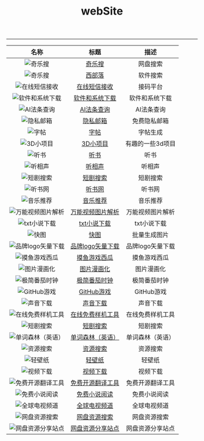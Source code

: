 ﻿---
title: "webSite"
slug: "website"
---

***

| 名称 | 标题 | 描述 |
| :---: | :---: | :---: |
|![奇乐搜](https://www.qileso.com/favicon.ico) | [奇乐搜](https://www.qileso.com/) | 网盘搜索 |
|![奇乐搜](https://www.xibuluo.com/favicon.ico)| [西部落](https://www.xibuluo.com/) | 软件搜索 |
|![在线短信接收](https://www.shejiinn.com/favicon.ico) |[在线短信接收](https://www.shejiinn.com)| 接码平台 |
|![软件和系统下载](http://www.zhuangji.net/favicon.ico) |[软件和系统下载](http://www.zhuangji.net/)| 软件和系统下载 |
|![AI法条查询](https://meta.law/favicon.ico) |[AI法条查询](https://meta.law/)| AI法条查询 |
|![隐私邮箱](https://cock.li/favicon.ico) |[隐私邮箱](https://cock.li/)| 免费隐私邮箱  |
|![字帖](https://paper.z2h.cn/favicon.ico) |[字帖](https://paper.z2h.cn/)| 字帖生成   |
|![3D小项目](https://3d-app.yunser.com/favicon.ico) |[3D小项目](https://3d-app.yunser.com/)| 有趣的一些3d项目 |
|![听书](https://www.tingsm.com/favicon.ico) |[听书](https://www.tingsm.com/)| 听书 |
|![听相声](https://www.xsmp3.com/favicon.ico) |[听相声](https://www.xsmp3.com/)| 听相声 |
|![短剧搜索](http://duanjuku.top/favicon.ico) |[短剧搜索](http://duanjuku.top/)| 短剧搜索  |
|![听书网](http://www.230ts.org/favicon.ico) |[听书网](http://www.230ts.org/)| 听书网  |
|![音乐推荐](http://ciyuans.com/favicon.ico) |[音乐推荐](http://ciyuans.com/)| 音乐推荐 |
|![万能视频图片解析](https://snapany.com/favicon.ico) |[万能视频图片解析](https://snapany.com/zh)| 万能视频图片解析   |
|![txt小说下载](https://www.84sk.com/favicon.ico) |[txt小说下载](https://www.84sk.com/)| txt小说下载   |
|![快图](https://www.kuaitu.cc/favicon.ico) |[快图](https://www.kuaitu.cc/)| 批量生成图片  |
|![品牌logo矢量下载](https://www.logo.wine/favicon.ico) |[品牌logo矢量下载](https://www.logo.wine/)| 品牌logo矢量下载    |
|![摸鱼游戏西瓜](https://suika-game.io/favicon.ico) |[摸鱼游戏西瓜](https://suika-game.io/)| 摸鱼游戏西瓜 |
|![图片漫画化](https://www.animefilter.online/favicon.ico) |[图片漫画化](https://www.animefilter.online/)| 图片漫画化 |
|![极简番茄时钟](https://t.kuaitu.cc/favicon.ico) |[极简番茄时钟](https://t.kuaitu.cc/)| 极简番茄时钟 |
|![GitHub游戏](https://www.gityx.com/favicon.ico) |[GitHub游戏](https://www.gityx.com/)| GitHub游戏  |
|![声音下载](https://www.findsounds.com/favicon.ico) |[声音下载](https://www.findsounds.com/mtypesChinese.html)| 声音下载  |
|![在线免费样机工具](http://magicmockups.com/favicon.ico) |[在线免费样机工具](http://magicmockups.com/)| 在线免费样机工具  |
|![短剧搜索](https://www.kdocs.cn/favicon.ico) |[短剧搜索](https://www.kdocs.cn/l/cp1MFwlimAAm)| 短剧搜索  |
|![单词森林（英语）](https://wordforest.cn/favicon.ico) |[单词森林（英语）](https://wordforest.cn/)| 单词森林（英语）  |
|![资源搜索](https://files.ptger.cn/favicon.ico) |[资源搜索](https://files.ptger.cn/)| 资源搜索  |
|![轻壁纸](https://qingbizhi.com/favicon.ico) |[轻壁纸](https://qingbizhi.com/)| 轻壁纸  |
|![视频下载](https://vget.xyz/favicon.ico) |[视频下载](https://vget.xyz/)| 视频下载   |
|![免费开源翻译工具](https://github.com/favicon.ico) |[免费开源翻译工具](https://crow-translate.github.io/)| 免费开源翻译工具    |
|![免费小说阅读](https://www.shushudu.com/favicon.ico) |[免费小说阅读](https://www.shushudu.com/)| 免费小说阅读    |
|![全球电视频道](https://www.cxtvlive.com/favicon.ico) |[全球电视频道](https://www.cxtvlive.com/)| 全球电视频道    |
|![网盘资源搜索](https://www.aiyoweia.com/favicon.ico) |[网盘资源搜索](https://www.aiyoweia.com/)| 网盘资源搜索    |
|![网盘资源分享站点](http://www.vpansou.com/favicon.ico) |[网盘资源分享站点](http://www.vpansou.com/)| 网盘资源分享站点     |


